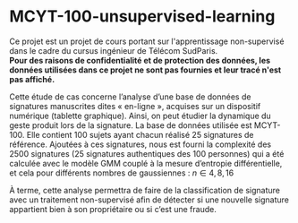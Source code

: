 # MCYT-100-unsupervised-learning

Ce projet est un projet de cours portant sur l'apprentissage non-supervisé dans le cadre du cursus ingénieur de Télécom SudParis. </br>
**Pour des raisons de confidentialité et de protection des données, les données utilisées dans ce projet ne sont pas fournies et leur tracé n'est pas affiché.**

Cette étude de cas concerne l’analyse d’une base de données de signatures manuscrites dites « en-ligne », acquises sur un dispositif numérique (tablette graphique). Ainsi, on peut étudier la dynamique du geste produit lors de la signature. La base de données utilisée est MCYT-100. Elle contient 100 sujets ayant chacun réalisé 25 signatures de référence. Ajoutées à ces signatures, nous est fourni la complexité des 2500 signatures (25 signatures authentiques des 100 personnes) qui a été calculée avec le modèle GMM couplé à la mesure d’entropie différentielle, et cela pour différents nombres de gaussiennes : $n \in {4,8,16}$

À terme, cette analyse permettra de faire de la classification de signature avec un traitement non-supervisé afin de détecter si une nouvelle signature appartient bien à son propriétaire ou si c’est une fraude.
